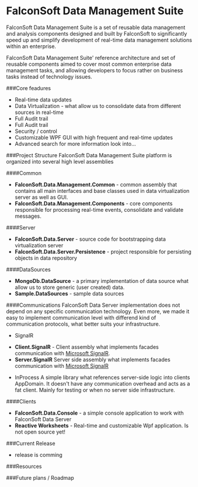 FalconSoft Data Management Suite
==================

FalconSoft Data Management Suite is a set of reusable data management and analysis components designed and built by FalconSoft to significantly speed up and simplify development of real-time data management solutions within an enterprise.

FalconSoft Data Management Suite' reference architecture and set of reusable components aimed to cover most common enterprise data management tasks, and allowing developers to focus rather on business tasks instead of technology issues.

###Core feadures
 - Real-time data updates
 - Data Virtualization - what allow us to consolidate data from different sources in real-time
 - Full Audit trail
 - Full Audit trail
 - Security / control
 - Customizable WPF GUI with high frequent and real-time updates
 - Advanced search
for more information look into...

###Project Structure
FalconSoft Data Management Suite platform is organized into several high level assemblies

####Common
 - **FalconSoft.Data.Management.Common** - common assembly that contains all main interfaces and base classes used in data virtualization server as well as GUI.
 - **FalconSoft.Data.Management.Components** - core components responsible for processing real-time events, consolidate and validate messages.


####Server
 - **FalconSoft.Data.Server** - source code for bootstrapping data virtualization server
 - **FalconSoft.Data.Server.Persistence** - project responsible for persisting objects in data repository

####DataSources
 - **MongoDb.DataSource** - a primary implementation of data source what allow us to store generic (user created) data.
 - **Sample.DataSources** - sample data sources

####Communications
FalconSoft Data Server implementation does not depend on any specific communication technology. Even more, we made it easy to implement communication level with differend kind of communication protocols, what better suits your infrastructure.

- SignalR
 * **Client.SignalR** - Client assembly what implements facades communication with [Microsoft SignalR](http://www.asp.net/signalr). 
 * **Server.SignalR** Server side assembly what implements facades communication with [Microsoft SignalR](http://www.asp.net/signalr) 
- InProcess
A simple library what references server-side logic into clients AppDomain. It doesn't have any communication overhead and acts as a fat client. Mainly for testing or when no server side infrastructure. 

####Clients
 - **FalconSoft.Data.Console** - a simple console application to work with FalconSoft Data Server
 - **Reactive Worksheets** - Real-time and customizable Wpf application. Is not open source yet!

###Current Release
 - release is comming

###Resources


###Future plans / Roadmap
